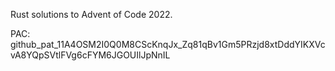 Rust solutions to Advent of Code 2022. 

PAC: 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
